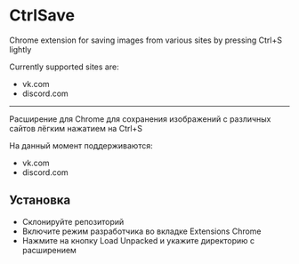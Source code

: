# CtrlSave

Chrome extension for saving images from various sites by pressing Ctrl+S lightly

Currently supported sites are:

- vk.com
- discord.com

---

Расширение для Chrome для сохранения изображений с различных сайтов лёгким нажатием на Ctrl+S

На данный момент поддерживаются:

- vk.com
- discord.com

## Установка

- Склонируйте репозиторий
- Включите режим разработчика во вкладке Extensions Chrome 
- Нажмите на кнопку Load Unpacked и укажите директорию с расширением
